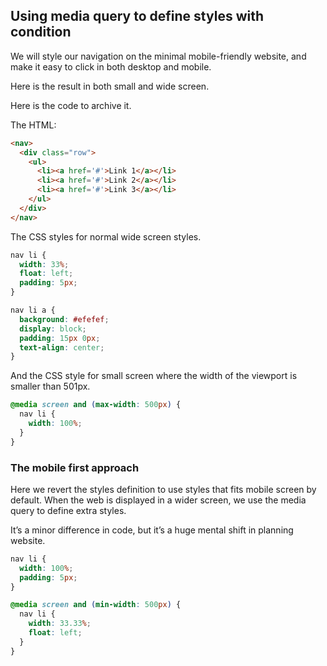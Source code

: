 ## Using media query to define styles with condition

We will style our navigation on the minimal mobile-friendly website, and make it easy to click in both desktop and mobile.

Here is the result in both small and wide screen.



Here is the code to archive it.

The HTML:

``` html
<nav>
  <div class="row">
    <ul>
      <li><a href='#'>Link 1</a></li>
      <li><a href='#'>Link 2</a></li>
      <li><a href='#'>Link 3</a></li>
    </ul>
  </div>
</nav>
```

The CSS styles for normal wide screen styles.

``` css
nav li {
  width: 33%;
  float: left;
  padding: 5px;
}

nav li a {
  background: #efefef;
  display: block;
  padding: 15px 0px;
  text-align: center;
}
```

And the CSS style for small screen where the width of the viewport is smaller than 501px.

``` css
@media screen and (max-width: 500px) {
  nav li {
    width: 100%;
  }
}
```

### The mobile first approach

Here we revert the styles definition to use styles that fits mobile screen by default. When the web is displayed in a wider screen, we use the media query to define extra styles.

It’s a minor difference in code, but it’s a huge mental shift in planning website.

``` css
nav li {
  width: 100%;
  padding: 5px;
}

@media screen and (min-width: 500px) {
  nav li {
    width: 33.33%;
    float: left;
  }
}
```

